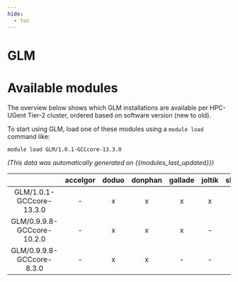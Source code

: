 ```yaml
---
hide:
  - toc
---
```


GLM
===

# Available modules


The overview below shows which GLM installations are available per HPC-UGent Tier-2 cluster, ordered based on software version (new to old).

To start using GLM, load one of these modules using a `module load` command like:

```shell
module load GLM/1.0.1-GCCcore-13.3.0
```

*(This data was automatically generated on {{modules_last_updated}})*  

| |accelgor|doduo|donphan|gallade|joltik|shinx|
| :---: | :---: | :---: | :---: | :---: | :---: | :---: |
|GLM/1.0.1-GCCcore-13.3.0|-|x|x|x|x|x|
|GLM/0.9.9.8-GCCcore-10.2.0|-|x|x|x|-|-|
|GLM/0.9.9.8-GCCcore-8.3.0|-|x|x|-|-|-|
